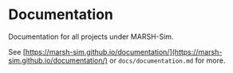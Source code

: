 # Documentation

Documentation for all projects under MARSH-Sim.

See [https://marsh-sim.github.io/documentation/](https://marsh-sim.github.io/documentation/) or `docs/documentation.md` for more.
